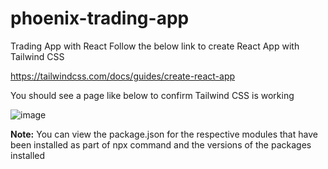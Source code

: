 # phoenix-trading-app
Trading App with React
Follow the below link to create React App with Tailwind CSS

https://tailwindcss.com/docs/guides/create-react-app


 You should see a page like below to confirm Tailwind CSS is working
 
  ![image](https://github.com/phoenixmad87/phoenix-trading-app/assets/72702312/2734257c-2455-4d1a-8c9c-5c1725057b1e)


**Note:**
You can view the package.json for the respective modules that have been installed as part of npx command and the versions of the packages installed
